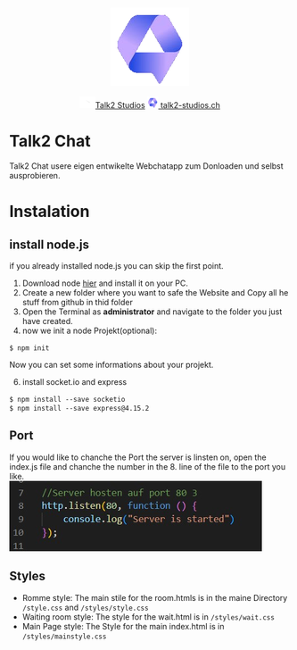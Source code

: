 <p align=center>
  <br>
  <img src="assets/icon.png" alt="Logo">
  <br>
  <br>
  <a target="_blank" href="https://www.youtube.com/channel/UCoif-_aktkxpc9-vPHEKAVw" title="Nightly Tests"><img src="assets/youtube.png" height="20px">Talk2 Studios</a>
  <a target="_blank" href="talk2-studios.ch"><img alt="Website" src="assets/icon.png" height="20px"> talk2-studios.ch</a>
</p>

# Talk2 Chat
Talk2 Chat usere eigen entwikelte Webchatapp zum Donloaden und selbst ausprobieren.
# Instalation
## install node.js
if you already installed node.js you can skip the first point.
1. Download node <a href="https://nodejs.org/de/download/" target="_blank">hier</a> and install it on your PC.
2. Create a new folder where you want to safe the Website and Copy all he stuff from github in thid folder
3. Open the Terminal as **administrator** and navigate to the folder you just have created.
4. now we init a node Projekt(optional):
```
$ npm init
```
Now you can set some informations about your projekt.

6. install socket.io and express
```
$ npm install --save socketio
$ npm install --save express@4.15.2
```
## Port
If you would like to chanche the Port the server is linsten on, open the index.js file and chanche the number in the 8. line of the file to the port you like. <br>
<img src="assets/port.jpg" alt="Logo">  

## Styles
- Romme style: The main stile for the room.htmls is in the maine Directory `/style.css` and `/styles/style.css`<br>
- Waiting room style: The style for the wait.html is in `/styles/wait.css`<br>
- Main Page style: The Style for the main index.html is in `/styles/mainstyle.css`<br>

